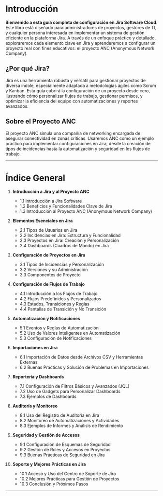# Introducción

**Bienvenido a esta guía completa de configuración en Jira Software Cloud**. Este libro está diseñado para administradores de proyectos, gestores de TI, y cualquier persona interesada en implementar un sistema de gestión eficiente en la plataforma Jira. A través de un enfoque práctico y detallado, exploraremos cada elemento clave en Jira y aprenderemos a configurar un proyecto real con fines educativos: el proyecto ANC (Anonymous Network Company).

## ¿Por qué Jira?
Jira es una herramienta robusta y versátil para gestionar proyectos de diversa índole, especialmente adaptada a metodologías ágiles como Scrum y Kanban. Esta guía cubrirá la configuración de un proyecto desde cero, ilustrando cómo personalizar flujos de trabajo, gestionar permisos, y optimizar la eficiencia del equipo con automatizaciones y reportes avanzados.

## Sobre el Proyecto ANC
El proyecto ANC simula una compañía de networking encargada de asegurar conectividad en zonas críticas. Usaremos ANC como un ejemplo práctico para implementar configuraciones en Jira, desde la creación de tipos de incidencias hasta la automatización y seguridad en los flujos de trabajo.

---

# Índice General

1. **Introducción a Jira y al Proyecto ANC**
   - 1.1 Introducción a Jira Software
   - 1.2 Beneficios y Funcionalidades Clave de Jira
   - 1.3 Introducción al Proyecto ANC (Anonymous Network Company)

2. **Elementos Esenciales en Jira**
   - 2.1 Tipos de Usuarios en Jira
   - 2.2 Incidencias en Jira: Estructura y Funcionalidad
   - 2.3 Proyectos en Jira: Creación y Personalización
   - 2.4 Dashboards (Cuadros de Mando) en Jira

3. **Configuración de Proyectos en Jira**
   - 3.1 Tipos de Incidencias y Personalización
   - 3.2 Versiones y su Administración
   - 3.3 Componentes de Proyecto

4. **Configuración de Flujos de Trabajo**
   - 4.1 Introducción a los Flujos de Trabajo
   - 4.2 Flujos Predefinidos y Personalizados
   - 4.3 Estados, Transiciones y Reglas
   - 4.4 Pantallas de Transición y No Transición

5. **Automatización y Notificaciones**
   - 5.1 Eventos y Reglas de Automatización
   - 5.2 Uso de Valores Inteligentes en Automatización
   - 5.3 Configuración de Notificaciones

6. **Importaciones en Jira**
   - 6.1 Importación de Datos desde Archivos CSV y Herramientas Externas
   - 6.2 Buenas Prácticas y Solución de Problemas en Importaciones

7. **Reportería y Dashboards**
   - 7.1 Configuración de Filtros Básicos y Avanzados (JQL)
   - 7.2 Uso de Gadgets para Personalizar Dashboards
   - 7.3 Ejemplos de Dashboards

8. **Auditoría y Monitoreo**
   - 8.1 Uso del Registro de Auditoría en Jira
   - 8.2 Monitoreo de Automatizaciones y Actividades
   - 8.3 Ejemplos de Informes y Análisis de Rendimiento

9. **Seguridad y Gestión de Accesos**
   - 9.1 Configuración de Esquemas de Seguridad
   - 9.2 Gestión de Roles y Accesos en Proyectos
   - 9.3 Buenas Prácticas de Seguridad en Jira

10. **Soporte y Mejores Prácticas en Jira**
    - 10.1 Acceso y Uso del Centro de Soporte de Jira
    - 10.2 Mejores Prácticas para Gestión de Proyectos
    - 10.3 Conclusión y Próximos Pasos

---

